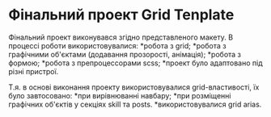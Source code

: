 # Фінальний проект Grid Tenplate

Фінальний проект виконувався згідно представленого макету. 
В процессі роботи використовувалися:
*робота з grid;
*робота з графічними об'єктами (додавання прозорості, анімація);
*робота з формою;
*робота з препроцессорами scss;
*проект було адаптовано під різні пристрої.

Т.я. в основі виконання проекту використовувалися grid-властивості, їх було завтосовано:
*при вирівнюванні навбару;
*при розміщенні графічних об'єктів у секціях skill та posts. 
*використовувалися grid arias.
